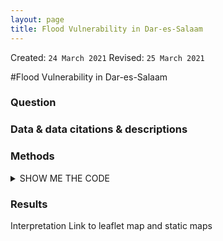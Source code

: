 ```yaml
---
layout: page
title: Flood Vulnerability in Dar-es-Salaam
---
```


Created: `24 March 2021`
Revised: `25 March 2021`

#Flood Vulnerability in Dar-es-Salaam


### Question

### Data & data citations & descriptions

### Methods  

<details><summary>SHOW ME THE CODE</summary>
<p>

#### yes, even hidden code blocks!

```
print("hello world!")
```
</p>
</details>

### Results
  Interpretation
  Link to leaflet map and static maps
